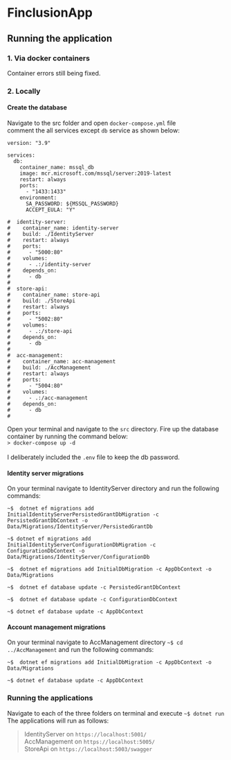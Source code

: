 # FinclusionApp

## Running the application

### 1. Via docker containers
Container errors still being fixed.

### 2. Locally

#### Create the database
Navigate to the src folder and open `docker-compose.yml` file  
comment the all services except `db` service as shown below:
```
version: "3.9"

services: 
  db:
    container_name: mssql_db
    image: mcr.microsoft.com/mssql/server:2019-latest
    restart: always
    ports:
      - "1433:1433"
    environment:
      SA_PASSWORD: ${MSSQL_PASSWORD}
      ACCEPT_EULA: "Y"
  
#  identity-server:
#    container_name: identity-server
#    build: ./IdentityServer
#    restart: always
#    ports:
#      - "5000:80"
#    volumes:
#      - .:/identity-server
#    depends_on:
#      - db
#        
#  store-api:
#    container_name: store-api
#    build: ./StoreApi
#    restart: always
#    ports:
#      - "5002:80"
#    volumes:
#      - .:/store-api
#    depends_on:
#      - db
#    
#  acc-management:
#    container_name: acc-management
#    build: ./AccManagement
#    restart: always
#    ports:
#      - "5004:80"
#    volumes:
#      - .:/acc-management
#    depends_on: 
#      - db
# 
```
Open your terminal and navigate to the `src` directory. Fire up the database container by running the command below:<br> `> docker-compose up -d`<br><br>
I deliberately included the `.env` file to keep the db password.<br>

####  Identity server migrations
On your terminal navigate to IdentityServer directory and run the following commands:
```
~$  dotnet ef migrations add InitialIdentityServerPersistedGrantDbMigration -c PersistedGrantDbContext -o Data/Migrations/IdentityServer/PersistedGrantDb
```
```
~$ dotnet ef migrations add InitialIdentityServerConfigurationDbMigration -c ConfigurationDbContext -o Data/Migrations/IdentityServer/ConfigurationDb
```
```
~$  dotnet ef migrations add InitialDbMigration -c AppDbContext -o Data/Migrations
```

```
~$  dotnet ef database update -c PersistedGrantDbContext
```
```
~$  dotnet ef database update -c ConfigurationDbContext
```
```
~$ dotnet ef database update -c AppDbContext
```

####  Account management migrations
On your terminal navigate to AccManagement directory `~$ cd ../AccManagement` and run the following commands:
```
~$  dotnet ef migrations add InitialDbMigration -c AppDbContext -o Data/Migrations
```
```
~$ dotnet ef database update -c AppDbContext
```

### Running the applications
Navigate to each of the three folders on terminal and execute `~$ dotnet run`<br>
The applications will run as follows:<br>
>IdentityServer on `https://localhost:5001/` <br>
>AccManagement on `https://localhost:5005/` <br>
>StoreApi on `https://localhost:5003/swagger` <br>
